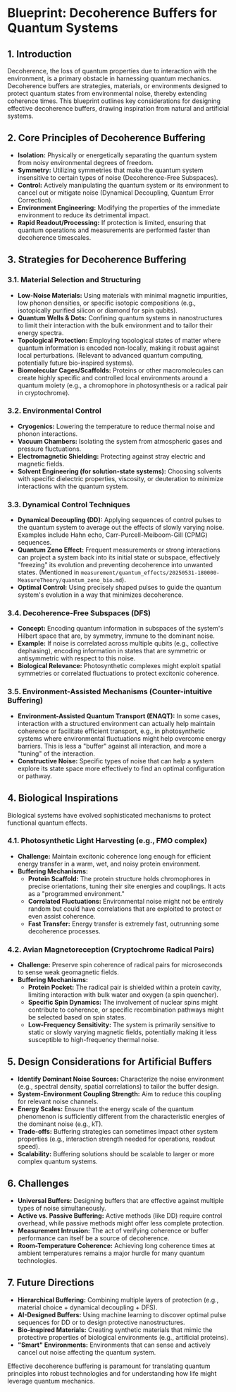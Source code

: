 # Blueprint: Decoherence Buffers for Quantum Systems

## 1. Introduction

Decoherence, the loss of quantum properties due to interaction with the environment, is a primary obstacle in harnessing quantum mechanics. Decoherence buffers are strategies, materials, or environments designed to protect quantum states from environmental noise, thereby extending coherence times. This blueprint outlines key considerations for designing effective decoherence buffers, drawing inspiration from natural and artificial systems.

## 2. Core Principles of Decoherence Buffering

- **Isolation:** Physically or energetically separating the quantum system from noisy environmental degrees of freedom.
- **Symmetry:** Utilizing symmetries that make the quantum system insensitive to certain types of noise (Decoherence-Free Subspaces).
- **Control:** Actively manipulating the quantum system or its environment to cancel out or mitigate noise (Dynamical Decoupling, Quantum Error Correction).
- **Environment Engineering:** Modifying the properties of the immediate environment to reduce its detrimental impact.
- **Rapid Readout/Processing:** If protection is limited, ensuring that quantum operations and measurements are performed faster than decoherence timescales.

## 3. Strategies for Decoherence Buffering

### 3.1. Material Selection and Structuring
- **Low-Noise Materials:** Using materials with minimal magnetic impurities, low phonon densities, or specific isotopic compositions (e.g., isotopically purified silicon or diamond for spin qubits).
- **Quantum Wells & Dots:** Confining quantum systems in nanostructures to limit their interaction with the bulk environment and to tailor their energy spectra.
- **Topological Protection:** Employing topological states of matter where quantum information is encoded non-locally, making it robust against local perturbations. (Relevant to advanced quantum computing, potentially future bio-inspired systems).
- **Biomolecular Cages/Scaffolds:** Proteins or other macromolecules can create highly specific and controlled local environments around a quantum moiety (e.g., a chromophore in photosynthesis or a radical pair in cryptochrome).

### 3.2. Environmental Control
- **Cryogenics:** Lowering the temperature to reduce thermal noise and phonon interactions.
- **Vacuum Chambers:** Isolating the system from atmospheric gases and pressure fluctuations.
- **Electromagnetic Shielding:** Protecting against stray electric and magnetic fields.
- **Solvent Engineering (for solution-state systems):** Choosing solvents with specific dielectric properties, viscosity, or deuteration to minimize interactions with the quantum system.

### 3.3. Dynamical Control Techniques
- **Dynamical Decoupling (DD):** Applying sequences of control pulses to the quantum system to average out the effects of slowly varying noise. Examples include Hahn echo, Carr-Purcell-Meiboom-Gill (CPMG) sequences.
- **Quantum Zeno Effect:** Frequent measurements or strong interactions can project a system back into its initial state or subspace, effectively "freezing" its evolution and preventing decoherence into unwanted states. (Mentioned in `measurement/quantum_effects/20250531-180000-MeasureTheory/quantum_zeno_bio.md`).
- **Optimal Control:** Using precisely shaped pulses to guide the quantum system's evolution in a way that minimizes decoherence.

### 3.4. Decoherence-Free Subspaces (DFS)
- **Concept:** Encoding quantum information in subspaces of the system's Hilbert space that are, by symmetry, immune to the dominant noise.
- **Example:** If noise is correlated across multiple qubits (e.g., collective dephasing), encoding information in states that are symmetric or antisymmetric with respect to this noise.
- **Biological Relevance:** Photosynthetic complexes might exploit spatial symmetries or correlated fluctuations to protect excitonic coherence.

### 3.5. Environment-Assisted Mechanisms (Counter-intuitive Buffering)
- **Environment-Assisted Quantum Transport (ENAQT):** In some cases, interaction with a structured environment can actually help maintain coherence or facilitate efficient transport, e.g., in photosynthetic systems where environmental fluctuations might help overcome energy barriers. This is less a "buffer" against all interaction, and more a "tuning" of the interaction.
- **Constructive Noise:** Specific types of noise that can help a system explore its state space more effectively to find an optimal configuration or pathway.

## 4. Biological Inspirations

Biological systems have evolved sophisticated mechanisms to protect functional quantum effects.

### 4.1. Photosynthetic Light Harvesting (e.g., FMO complex)
- **Challenge:** Maintain excitonic coherence long enough for efficient energy transfer in a warm, wet, and noisy protein environment.
- **Buffering Mechanisms:**
    - **Protein Scaffold:** The protein structure holds chromophores in precise orientations, tuning their site energies and couplings. It acts as a "programmed environment."
    - **Correlated Fluctuations:** Environmental noise might not be entirely random but could have correlations that are exploited to protect or even assist coherence.
    - **Fast Transfer:** Energy transfer is extremely fast, outrunning some decoherence processes.

### 4.2. Avian Magnetoreception (Cryptochrome Radical Pairs)
- **Challenge:** Preserve spin coherence of radical pairs for microseconds to sense weak geomagnetic fields.
- **Buffering Mechanisms:**
    - **Protein Pocket:** The radical pair is shielded within a protein cavity, limiting interaction with bulk water and oxygen (a spin quencher).
    - **Specific Spin Dynamics:** The involvement of nuclear spins might contribute to coherence, or specific recombination pathways might be selected based on spin states.
    - **Low-Frequency Sensitivity:** The system is primarily sensitive to static or slowly varying magnetic fields, potentially making it less susceptible to high-frequency thermal noise.

## 5. Design Considerations for Artificial Buffers

- **Identify Dominant Noise Sources:** Characterize the noise environment (e.g., spectral density, spatial correlations) to tailor the buffer design.
- **System-Environment Coupling Strength:** Aim to reduce this coupling for relevant noise channels.
- **Energy Scales:** Ensure that the energy scale of the quantum phenomenon is sufficiently different from the characteristic energies of the dominant noise (e.g., kT).
- **Trade-offs:** Buffering strategies can sometimes impact other system properties (e.g., interaction strength needed for operations, readout speed).
- **Scalability:** Buffering solutions should be scalable to larger or more complex quantum systems.

## 6. Challenges

- **Universal Buffers:** Designing buffers that are effective against multiple types of noise simultaneously.
- **Active vs. Passive Buffering:** Active methods (like DD) require control overhead, while passive methods might offer less complete protection.
- **Measurement Intrusion:** The act of verifying coherence or buffer performance can itself be a source of decoherence.
- **Room-Temperature Coherence:** Achieving long coherence times at ambient temperatures remains a major hurdle for many quantum technologies.

## 7. Future Directions

- **Hierarchical Buffering:** Combining multiple layers of protection (e.g., material choice + dynamical decoupling + DFS).
- **AI-Designed Buffers:** Using machine learning to discover optimal pulse sequences for DD or to design protective nanostructures.
- **Bio-inspired Materials:** Creating synthetic materials that mimic the protective properties of biological environments (e.g., artificial proteins).
- **"Smart" Environments:** Environments that can sense and actively cancel out noise affecting the quantum system.

Effective decoherence buffering is paramount for translating quantum principles into robust technologies and for understanding how life might leverage quantum mechanics.
